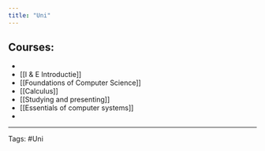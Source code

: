 ```yaml
---
title: "Uni"
---
```

## Courses:
- 
- [[I & E Introductie]]
- [[Foundations of Computer Science]]
- [[Calculus]]
- [[Studying and presenting]]
- [[Essentials of computer systems]]
- 
---
Tags:  #Uni